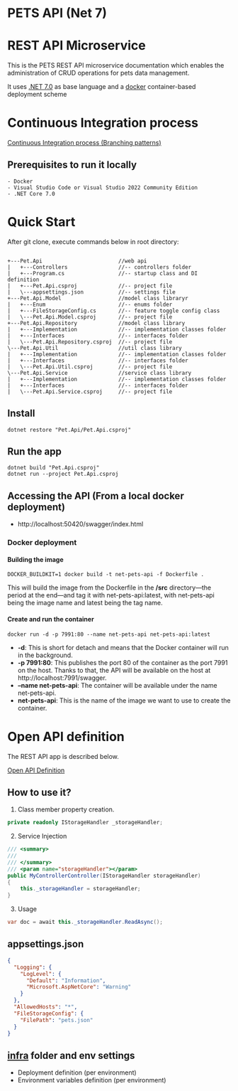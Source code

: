# PETS API (Net 7)

# REST API Microservice

This is the PETS REST API microservice documentation which enables the administration of CRUD operations for pets data management.

It uses [.NET 7.0](https://dotnet.microsoft.com/en-us/download/dotnet/7.0) as base language and a [docker](https://www.docker.com) container-based deployment scheme

# Continuous Integration process

[Continuous Integration process (Branching patterns)](https://martinfowler.com/articles/branching-patterns.html)

## Prerequisites to run it locally

    - Docker
    - Visual Studio Code or Visual Studio 2022 Community Edition
    - .NET Core 7.0
    
# Quick Start

After git clone, execute commands below in root directory:

```

+---Pet.Api                        //web api
|   +---Controllers                //-- controllers folder
|   +---Program.cs                 //-- startup class and DI definition
|   +---Pet.Api.csproj             //-- project file
|   \---appsettings.json           //-- settings file
+---Pet.Api.Model                  //model class libraryr
|   +---Enum                       //-- enums folder
|   +---FileStorageConfig.cs       //-- feature toggle config class
|   \---Pet.Api.Model.csproj       //-- project file
+---Pet.Api.Repository             //model class library
|   +---Implementation             //-- implementation classes folder
|   +---Interfaces                 //-- interfaces folder
|   \---Pet.Api.Repository.csproj  //-- project file 
\---Pet.Api.Util                   //util class library
|   +---Implementation             //-- implementation classes folder
|   +---Interfaces                 //-- interfaces folder
|   \---Pet.Api.Util.csproj        //-- project file
\---Pet.Api.Service                //service class library
|   +---Implementation             //-- implementation classes folder
|   +---Interfaces                 //-- interfaces folder
|   \---Pet.Api.Service.csproj     //-- project file 
```
## Install

    dotnet restore "Pet.Api/Pet.Api.csproj"

## Run the app

    dotnet build "Pet.Api.csproj"
    dotnet run --project Pet.Api.csproj

## Accessing the API (From a local docker deployment)

- http://localhost:50420/swagger/index.html

### Docker deployment

#### Building the image


```
DOCKER_BUILDKIT=1 docker build -t net-pets-api -f Dockerfile .
```

This will build the image from the Dockerfile in the **/src** directory—the period at the end—and tag it with net-pets-api:latest, with net-pets-api being the image name and latest being the tag name.

#### Create and run the container

```
docker run -d -p 7991:80 --name net-pets-api net-pets-api:latest
```

- **-d**: This is short for detach and means that the Docker container will run in the background.
- **-p 7991:80**: This publishes the port 80 of the container as the port 7991 on the host. Thanks to that, the API will be available on the host at http://localhost:7991/swagger.
- **–name net-pets-api**: The container will be available under the name net-pets-api. 
- **net-pets-api**: This is the name of the image we want to use to create the container.

# Open API definition

The REST API app is described below.

[Open API Definition](./src/Pet.Api/swagger.json)

## How to use it?

1. Class member property creation.

```cs
private readonly IStorageHandler _storageHandler;
```

2. Service Injection

```cs
/// <summary>
/// 
/// </summary>
/// <param name="storageHandler"></param>
public MyControllerController(IStorageHandler storageHandler)
{
	this._storageHandler = storageHandler;
}
```

3. Usage

```cs
var doc = await this._storageHandler.ReadAsync();
```

## appsettings.json 

```json
{
  "Logging": {
    "LogLevel": {
      "Default": "Information",
      "Microsoft.AspNetCore": "Warning"
    }
  },
  "AllowedHosts": "*",
  "FileStorageConfig": {
    "FilePath": "pets.json"
  }
}

```

## [infra](infra/) folder and env settings

- Deployment definition (per environment)
- Environment variables definition (per environment)

